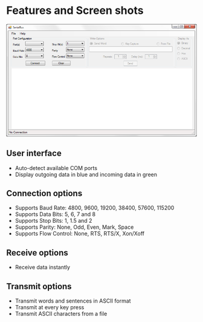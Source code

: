 # Features and Screen shots

![Main Window](Main_Window.png)

## User interface
* Auto-detect available COM ports
* Display outgoing data in blue and incoming data in green

## Connection options
* Supports Baud Rate: 4800, 9600, 19200, 38400, 57600, 115200
* Supports Data Bits: 5, 6, 7 and 8
* Supports Stop Bits: 1, 1.5 and 2
* Supports Parity: None, Odd, Even, Mark, Space
* Supports Flow Control: None, RTS, RTS/X, Xon/Xoff

## Receive options
* Receive data instantly

## Transmit options
* Transmit words and sentences in ASCII format
* Transmit at every key press
* Transmit ASCII characters from a file
